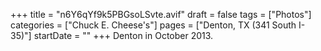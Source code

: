 +++
title = "n6Y6qYf9k5PBGsoLSvte.avif"
draft = false
tags = ["Photos"]
categories = ["Chuck E. Cheese's"]
pages = ["Denton, TX (341 South I-35)"]
startDate = ""
+++
Denton in October 2013.
